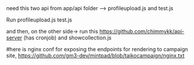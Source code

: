##

need this two api from app/api folder --> profileupload.js and test.js


Run profileupload.js
test.js


and then, on the other side-> run this https://github.com/chimmykk/api-server (has cronjob) and showcollection.js



#here is nginx conf for exposing the endpoints for rendering to campaign site,  https://github.com/gm3-dev/mintpad/blob/taikocampaign/nginx.txt
